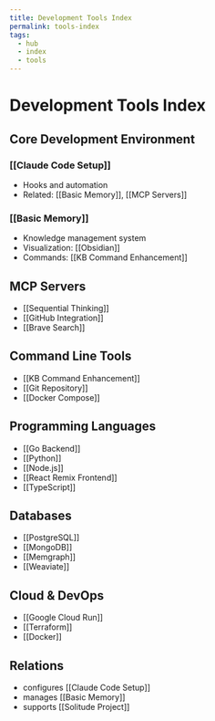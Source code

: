 ```yaml
---
title: Development Tools Index
permalink: tools-index
tags:
  - hub
  - index
  - tools
---
```


# Development Tools Index

## Core Development Environment

### [[Claude Code Setup]]
- Hooks and automation
- Related: [[Basic Memory]], [[MCP Servers]]

### [[Basic Memory]]
- Knowledge management system
- Visualization: [[Obsidian]]
- Commands: [[KB Command Enhancement]]

## MCP Servers
- [[Sequential Thinking]]
- [[GitHub Integration]]
- [[Brave Search]]

## Command Line Tools
- [[KB Command Enhancement]]
- [[Git Repository]]
- [[Docker Compose]]

## Programming Languages
- [[Go Backend]]
- [[Python]]
- [[Node.js]]
- [[React Remix Frontend]]
- [[TypeScript]]

## Databases
- [[PostgreSQL]]
- [[MongoDB]]
- [[Memgraph]]
- [[Weaviate]]

## Cloud & DevOps
- [[Google Cloud Run]]
- [[Terraform]]
- [[Docker]]

## Relations
- configures [[Claude Code Setup]]
- manages [[Basic Memory]]
- supports [[Solitude Project]]
